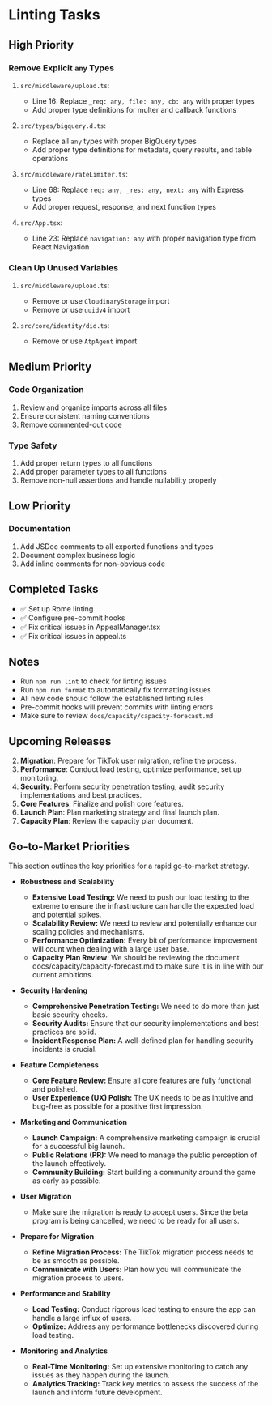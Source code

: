 # Linting Tasks

## High Priority

### Remove Explicit `any` Types
1. `src/middleware/upload.ts`:
   - Line 16: Replace `_req: any, file: any, cb: any` with proper types
   - Add proper type definitions for multer and callback functions

2. `src/types/bigquery.d.ts`:
   - Replace all `any` types with proper BigQuery types
   - Add proper type definitions for metadata, query results, and table operations

3. `src/middleware/rateLimiter.ts`:
   - Line 68: Replace `req: any, _res: any, next: any` with Express types
   - Add proper request, response, and next function types

4. `src/App.tsx`:
   - Line 23: Replace `navigation: any` with proper navigation type from React Navigation

### Clean Up Unused Variables
1. `src/middleware/upload.ts`:
   - Remove or use `CloudinaryStorage` import
   - Remove or use `uuidv4` import

2. `src/core/identity/did.ts`:
   - Remove or use `AtpAgent` import

## Medium Priority

### Code Organization
1. Review and organize imports across all files
2. Ensure consistent naming conventions
3. Remove commented-out code

### Type Safety
1. Add proper return types to all functions
2. Add proper parameter types to all functions
3. Remove non-null assertions and handle nullability properly

## Low Priority

### Documentation
1. Add JSDoc comments to all exported functions and types
2. Document complex business logic
3. Add inline comments for non-obvious code

## Completed Tasks
- ✅ Set up Rome linting
- ✅ Configure pre-commit hooks
- ✅ Fix critical issues in AppealManager.tsx
- ✅ Fix critical issues in appeal.ts

## Notes
- Run `npm run lint` to check for linting issues
- Run `npm run format` to automatically fix formatting issues
- All new code should follow the established linting rules
- Pre-commit hooks will prevent commits with linting errors
- Make sure to review `docs/capacity/capacity-forecast.md`

## Upcoming Releases
2. **Migration**: Prepare for TikTok user migration, refine the process.
3. **Performance**: Conduct load testing, optimize performance, set up monitoring.
4. **Security**: Perform security penetration testing, audit security implementations and best practices.
5. **Core Features**: Finalize and polish core features.
6. **Launch Plan**: Plan marketing strategy and final launch plan.
7. **Capacity Plan**: Review the capacity plan document.

## Go-to-Market Priorities

This section outlines the key priorities for a rapid go-to-market strategy.

*   **Robustness and Scalability**
    *   **Extensive Load Testing:** We need to push our load testing to the extreme to ensure the infrastructure can handle the expected load and potential spikes.
    *   **Scalability Review:** We need to review and potentially enhance our scaling policies and mechanisms.
    *   **Performance Optimization:** Every bit of performance improvement will count when dealing with a large user base.
    *   **Capacity Plan Review**: We should be reviewing the document docs/capacity/capacity-forecast.md to make sure it is in line with our current ambitions.

*   **Security Hardening**
    *   **Comprehensive Penetration Testing:** We need to do more than just basic security checks.
    *   **Security Audits:** Ensure that our security implementations and best practices are solid.
    *   **Incident Response Plan:** A well-defined plan for handling security incidents is crucial.

*   **Feature Completeness**
    *   **Core Feature Review:** Ensure all core features are fully functional and polished.
    *   **User Experience (UX) Polish:** The UX needs to be as intuitive and bug-free as possible for a positive first impression.

*   **Marketing and Communication**
    *   **Launch Campaign:** A comprehensive marketing campaign is crucial for a successful big launch.
    *   **Public Relations (PR):** We need to manage the public perception of the launch effectively.
    *   **Community Building:** Start building a community around the game as early as possible.

* **User Migration**
    * Make sure the migration is ready to accept users. Since the beta program is being cancelled, we need to be ready for all users.

*   **Prepare for Migration**
    *   **Refine Migration Process:** The TikTok migration process needs to be as smooth as possible.
    *   **Communicate with Users:** Plan how you will communicate the migration process to users.

*   **Performance and Stability**
    *   **Load Testing:** Conduct rigorous load testing to ensure the app can handle a large influx of users.
    *   **Optimize:** Address any performance bottlenecks discovered during load testing.    
*   **Monitoring and Analytics**
    *   **Real-Time Monitoring:** Set up extensive monitoring to catch any issues as they happen during the launch.
    *   **Analytics Tracking:** Track key metrics to assess the success of the launch and inform future development.